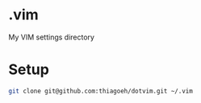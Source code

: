 # .vim
My VIM settings directory

# Setup

```bash
git clone git@github.com:thiagoeh/dotvim.git ~/.vim
```
